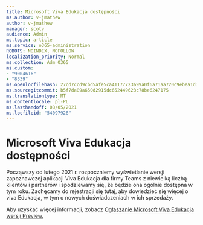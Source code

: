 ```yaml
---
title: Microsoft Viva Edukacja dostępności
ms.author: v-jmathew
author: v-jmathew
manager: scotv
audience: Admin
ms.topic: article
ms.service: o365-administration
ROBOTS: NOINDEX, NOFOLLOW
localization_priority: Normal
ms.collection: Adm_O365
ms.custom:
- "9004616"
- "8339"
ms.openlocfilehash: 27cd7ccd9cbd5afe5ca41177723a99a0f6a71aa720c9ebea1d3889bcbb140d20
ms.sourcegitcommit: b5f7da89a650d2915dc652449623c78be6247175
ms.translationtype: MT
ms.contentlocale: pl-PL
ms.lasthandoff: 08/05/2021
ms.locfileid: "54097928"
---
```

# <a name="microsoft-viva-learning-availability"></a>Microsoft Viva Edukacja dostępności

Począwszy od lutego 2021 r. rozpoczniemy wyświetlanie wersji zapoznawczej aplikacji Viva Edukacja dla firmy Teams z niewielką liczbą klientów i partnerów i spodziewamy się, że będzie ona ogólnie dostępna w tym roku. Zachęcamy do [](https://aka.ms/VivaLearningSignup) rejestracji się tutaj, aby dowiedzieć się więcej o viva Edukacja, w tym o nowych doświadczeniach w ich sprzedaży.

Aby uzyskać więcej informacji, zobacz [Ogłaszanie Microsoft Viva Edukacja wersji Preview.](https://techcommunity.microsoft.com/t5/microsoft-viva-blog/announcing-microsoft-viva-learning-private-preview/ba-p/2107023)
